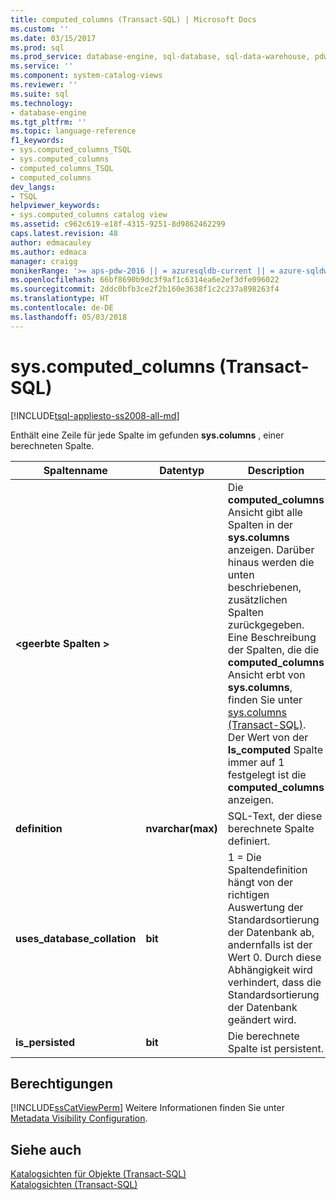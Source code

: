 ```yaml
---
title: computed_columns (Transact-SQL) | Microsoft Docs
ms.custom: ''
ms.date: 03/15/2017
ms.prod: sql
ms.prod_service: database-engine, sql-database, sql-data-warehouse, pdw
ms.service: ''
ms.component: system-catalog-views
ms.reviewer: ''
ms.suite: sql
ms.technology:
- database-engine
ms.tgt_pltfrm: ''
ms.topic: language-reference
f1_keywords:
- sys.computed_columns_TSQL
- sys.computed_columns
- computed_columns_TSQL
- computed_columns
dev_langs:
- TSQL
helpviewer_keywords:
- sys.computed_columns catalog view
ms.assetid: c962c619-e18f-4315-9251-8d9862462299
caps.latest.revision: 48
author: edmacauley
ms.author: edmaca
manager: craigg
monikerRange: '>= aps-pdw-2016 || = azuresqldb-current || = azure-sqldw-latest || >= sql-server-2016 || = sqlallproducts-allversions'
ms.openlocfilehash: 66bf8690b9dc3f9af1c6314ea6e2ef3dfe096022
ms.sourcegitcommit: 2ddc0bfb3ce2f2b160e3638f1c2c237a898263f4
ms.translationtype: HT
ms.contentlocale: de-DE
ms.lasthandoff: 05/03/2018
---
```

# <a name="syscomputedcolumns-transact-sql"></a>sys.computed_columns (Transact-SQL)
[!INCLUDE[tsql-appliesto-ss2008-all-md](../../includes/tsql-appliesto-ss2008-all-md.md)]

  Enthält eine Zeile für jede Spalte im gefunden **sys.columns** , einer berechneten Spalte.  
  
|Spaltenname|Datentyp|Description|  
|-----------------|---------------|-----------------|  
|**\<geerbte Spalten >**||Die **computed_columns** Ansicht gibt alle Spalten in der **sys.columns** anzeigen. Darüber hinaus werden die unten beschriebenen, zusätzlichen Spalten zurückgegeben. Eine Beschreibung der Spalten, die die **computed_columns** Ansicht erbt von **sys.columns**, finden Sie unter [sys.columns &#40;Transact-SQL&#41;](../../relational-databases/system-catalog-views/sys-columns-transact-sql.md). Der Wert von der **Is_computed** Spalte immer auf 1 festgelegt ist die **computed_columns** anzeigen.|  
|**definition**|**nvarchar(max)**|SQL-Text, der diese berechnete Spalte definiert.|  
|**uses_database_collation**|**bit**|1 = Die Spaltendefinition hängt von der richtigen Auswertung der Standardsortierung der Datenbank ab, andernfalls ist der Wert 0. Durch diese Abhängigkeit wird verhindert, dass die Standardsortierung der Datenbank geändert wird.|  
|**is_persisted**|**bit**|Die berechnete Spalte ist persistent.|  
  
## <a name="permissions"></a>Berechtigungen  
 [!INCLUDE[ssCatViewPerm](../../includes/sscatviewperm-md.md)] Weitere Informationen finden Sie unter [Metadata Visibility Configuration](../../relational-databases/security/metadata-visibility-configuration.md).  
  
## <a name="see-also"></a>Siehe auch  
 [Katalogsichten für Objekte &#40;Transact-SQL&#41;](../../relational-databases/system-catalog-views/object-catalog-views-transact-sql.md)   
 [Katalogsichten &#40;Transact-SQL&#41;](../../relational-databases/system-catalog-views/catalog-views-transact-sql.md)  
  
  
